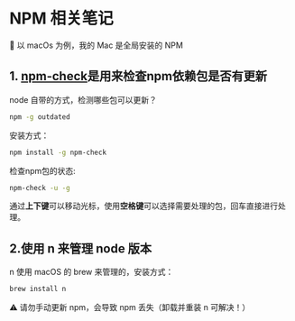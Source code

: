 # NPM 相关笔记

🍇 以 macOs 为例，我的 Mac 是全局安装的 NPM

## 1. [npm-check](https://www.npmjs.com/package/npm-check)是用来检查npm依赖包是否有更新

node 自带的方式，检测哪些包可以更新？

```bash
npm -g outdated
```

安装方式：

```bash
npm install -g npm-check
```

检查npm包的状态:

```bash
npm-check -u -g
```

通过**上下键**可以移动光标，使用**空格键**可以选择需要处理的包，回车直接进行处理。

## 2.使用 n 来管理 node 版本

n 使用 macOS 的 brew 来管理的，安装方式：

```bash
brew install n
```

⚠️ 请勿手动更新 npm，会导致 npm 丢失（卸载并重装 n 可解决！）
